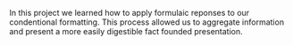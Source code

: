 In this project we learned how to apply formulaic reponses to our condentional formatting. This process allowed us to aggregate information and present a more easily digestible fact founded presentation. 